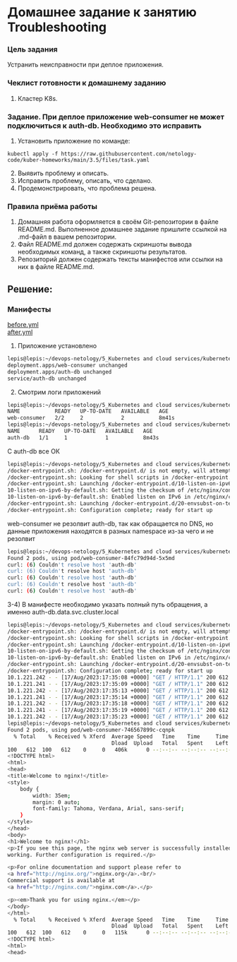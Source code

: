# Домашнее задание к занятию Troubleshooting

### Цель задания

Устранить неисправности при деплое приложения.

### Чеклист готовности к домашнему заданию

1. Кластер K8s.

### Задание. При деплое приложение web-consumer не может подключиться к auth-db. Необходимо это исправить

1. Установить приложение по команде:
```shell
kubectl apply -f https://raw.githubusercontent.com/netology-code/kuber-homeworks/main/3.5/files/task.yaml
```
2. Выявить проблему и описать.
3. Исправить проблему, описать, что сделано.
4. Продемонстрировать, что проблема решена.


### Правила приёма работы

1. Домашняя работа оформляется в своём Git-репозитории в файле README.md. Выполненное домашнее задание пришлите ссылкой на .md-файл в вашем репозитории.
2. Файл README.md должен содержать скриншоты вывода необходимых команд, а также скриншоты результатов.
3. Репозиторий должен содержать тексты манифестов или ссылки на них в файле README.md.

## Решение:  
### Манифесты
[before.yml](https://github.com/Lepisok/devops-netology/blob/main/5_Kubernetes%20and%20cloud%20services/kubernetes_5/src/before.yml)  
[after.yml](https://github.com/Lepisok/devops-netology/blob/main/5_Kubernetes%20and%20cloud%20services/kubernetes_5/src/after.yml)  
1) Приложение установлено  
```bash
lepis@lepis:~/devops-netology/5_Kubernetes and cloud services/kubernetes_5$ kubectl apply -f https://raw.githubusercontent.com/netology-code/kuber-homeworks/main/3.5/files/task.yaml
deployment.apps/web-consumer unchanged
deployment.apps/auth-db unchanged
service/auth-db unchanged
```
2) Смотрим логи приложений
```bash
lepis@lepis:~/devops-netology/5_Kubernetes and cloud services/kubernetes_5$ kubectl get deployments.apps -n web
NAME           READY   UP-TO-DATE   AVAILABLE   AGE
web-consumer   2/2     2            2           8m41s
lepis@lepis:~/devops-netology/5_Kubernetes and cloud services/kubernetes_5$ kubectl get deployments.apps -n data
NAME      READY   UP-TO-DATE   AVAILABLE   AGE
auth-db   1/1     1            1           8m43s
```
C auth-db все ОК
```bash
lepis@lepis:~/devops-netology/5_Kubernetes and cloud services/kubernetes_5$ kubectl logs deployments/auth-db -n data
/docker-entrypoint.sh: /docker-entrypoint.d/ is not empty, will attempt to perform configuration
/docker-entrypoint.sh: Looking for shell scripts in /docker-entrypoint.d/
/docker-entrypoint.sh: Launching /docker-entrypoint.d/10-listen-on-ipv6-by-default.sh
10-listen-on-ipv6-by-default.sh: Getting the checksum of /etc/nginx/conf.d/default.conf
10-listen-on-ipv6-by-default.sh: Enabled listen on IPv6 in /etc/nginx/conf.d/default.conf
/docker-entrypoint.sh: Launching /docker-entrypoint.d/20-envsubst-on-templates.sh
/docker-entrypoint.sh: Configuration complete; ready for start up
```
web-consumer не резолвит auth-db, так как обращается по DNS, но данные приложения находятся в разных namespace из-за чего и не резолвит
```bash
lepis@lepis:~/devops-netology/5_Kubernetes and cloud services/kubernetes_5$ kubectl logs deployments/web-consumer -n web
Found 2 pods, using pod/web-consumer-84fc79d94d-5x5md
curl: (6) Couldn't resolve host 'auth-db'
curl: (6) Couldn't resolve host 'auth-db'
curl: (6) Couldn't resolve host 'auth-db'
curl: (6) Couldn't resolve host 'auth-db'
curl: (6) Couldn't resolve host 'auth-db'
```
3-4) В манифесте необходимо указать полный путь обращения, а именно auth-db.data.svc.cluster.local
```bash
lepis@lepis:~/devops-netology/5_Kubernetes and cloud services/kubernetes_5$ kubectl logs deployments/auth-db -n data
/docker-entrypoint.sh: /docker-entrypoint.d/ is not empty, will attempt to perform configuration
/docker-entrypoint.sh: Looking for shell scripts in /docker-entrypoint.d/
/docker-entrypoint.sh: Launching /docker-entrypoint.d/10-listen-on-ipv6-by-default.sh
10-listen-on-ipv6-by-default.sh: Getting the checksum of /etc/nginx/conf.d/default.conf
10-listen-on-ipv6-by-default.sh: Enabled listen on IPv6 in /etc/nginx/conf.d/default.conf
/docker-entrypoint.sh: Launching /docker-entrypoint.d/20-envsubst-on-templates.sh
/docker-entrypoint.sh: Configuration complete; ready for start up
10.1.221.242 - - [17/Aug/2023:17:35:08 +0000] "GET / HTTP/1.1" 200 612 "-" "curl/7.35.0" "-"
10.1.221.241 - - [17/Aug/2023:17:35:09 +0000] "GET / HTTP/1.1" 200 612 "-" "curl/7.35.0" "-"
10.1.221.242 - - [17/Aug/2023:17:35:13 +0000] "GET / HTTP/1.1" 200 612 "-" "curl/7.35.0" "-"
10.1.221.241 - - [17/Aug/2023:17:35:14 +0000] "GET / HTTP/1.1" 200 612 "-" "curl/7.35.0" "-"
10.1.221.242 - - [17/Aug/2023:17:35:18 +0000] "GET / HTTP/1.1" 200 612 "-" "curl/7.35.0" "-"
10.1.221.241 - - [17/Aug/2023:17:35:19 +0000] "GET / HTTP/1.1" 200 612 "-" "curl/7.35.0" "-"
10.1.221.242 - - [17/Aug/2023:17:35:23 +0000] "GET / HTTP/1.1" 200 612 "-" "curl/7.35.0" "-"
lepis@lepis:~/devops-netology/5_Kubernetes and cloud services/kubernetes_5$ kubectl logs deployments/web-consumer -n web
Found 2 pods, using pod/web-consumer-746567899c-cqnpk
  % Total    % Received % Xferd  Average Speed   Time    Time     Time  Current
                                 Dload  Upload   Total   Spent    Left  Speed
100   612  100   612    0     0   406k      0 --:--:-- --:--:-- --:--:--  597k
<!DOCTYPE html>
<html>
<head>
<title>Welcome to nginx!</title>
<style>
    body {
        width: 35em;
        margin: 0 auto;
        font-family: Tahoma, Verdana, Arial, sans-serif;
    }
</style>
</head>
<body>
<h1>Welcome to nginx!</h1>
<p>If you see this page, the nginx web server is successfully installed and
working. Further configuration is required.</p>

<p>For online documentation and support please refer to
<a href="http://nginx.org/">nginx.org</a>.<br/>
Commercial support is available at
<a href="http://nginx.com/">nginx.com</a>.</p>

<p><em>Thank you for using nginx.</em></p>
</body>
</html>
  % Total    % Received % Xferd  Average Speed   Time    Time     Time  Current
                                 Dload  Upload   Total   Spent    Left  Speed
100   612  100   612    0     0   115k      0 --:--:-- --:--:-- --:--:--  149k
<!DOCTYPE html>
<html>
<head>
```